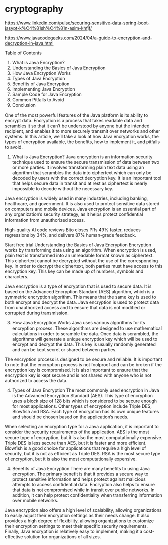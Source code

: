 # cryptography

https://www.linkedin.com/pulse/securing-sensitive-data-spring-boot-jasypt-k%C4%81sh%C4%81n-asim-khfjf/

https://www.javacodegeeks.com/2024/04/a-guide-to-encryption-and-decryption-in-java.html


Table of Contents
1) What is Java Encryption?
2) Understanding the Basics of Java Encryption
3) How Java Encryption Works
4) Types of Java Encryption
5) Benefits of Java Encryption
6) Implementing Java Encryption
7) Sample Code for Java Encryption
8) Common Pitfalls to Avoid
9) Conclusion


One of the most powerful features of the Java platform is its ability to encrypt data. Encryption is a process that takes readable data and scrambles it so that it can’t be understood by anyone but the intended recipient, and enables it to more securely transmit over networks and other systems. In this article, we’ll take a look at how Java encryption works, the types of encryption available, the benefits, how to implement it, and pitfalls to avoid.

1) What is Java Encryption?
Java encryption is an information security technique used to ensure the secure transmission of data between two or more parties. It involves transforming plain text data using an algorithm that scrambles the data into ciphertext which can only be decoded by users with the correct decryption key. It is an important tool that helps secure data in transit and at rest as ciphertext is nearly impossible to decode without the necessary key.

Java encryption is widely used in many industries, including banking, healthcare, and government. It is also used to protect sensitive data stored on computers and mobile devices. Java encryption is an essential part of any organization’s security strategy, as it helps protect confidential information from unauthorized access.

High-quality AI code reviews
Bito closes PRs 49% faster, reduces regressions by 34%, and delivers 87% human-grade feedback.

Start free trial
Understanding the Basics of Java Encryption
Encryption works by transforming data using an algorithm. When encryption is used, plain text is transformed into an unreadable format known as ciphertext. This ciphertext cannot be decrypted without the use of the corresponding key. In order to decrypt the ciphertext, both parties must have access to this encryption key. This key can be made up of numbers, symbols and characters.

Java encryption is a type of encryption that is used to secure data. It is based on the Advanced Encryption Standard (AES) algorithm, which is a symmetric encryption algorithm. This means that the same key is used to both encrypt and decrypt the data. Java encryption is used to protect data from unauthorized access and to ensure that data is not modified or corrupted during transmission.

3) How Java Encryption Works
Java uses various algorithms for its encryption process. These algorithms are designed to use mathematical calculations in order to scramble the data. Once data is scrambled, the algorithms will generate a unique encryption key which will be used to encrypt and decrypt the data. This key is usually randomly generated and can be kept secret or shared between parties.

The encryption process is designed to be secure and reliable. It is important to note that the encryption process is not foolproof and can be broken if the encryption key is compromised. It is also important to ensure that the encryption key is kept secure and is not shared with anyone who is not authorized to access the data.

4) Types of Java Encryption
The most commonly used encryption in Java is the Advanced Encryption Standard (AES). This type of encryption uses a block size of 128 bits which is considered to be secure enough for most applications. Other types of encryption include Triple DES, Blowfish and RSA. Each type of encryption has its own unique features and should be chosen based on the application’s needs.

When selecting an encryption type for a Java application, it is important to consider the security requirements of the application. AES is the most secure type of encryption, but it is also the most computationally expensive. Triple DES is less secure than AES, but it is faster and more efficient. Blowfish is a good choice for applications that require a high level of security, but it is not as efficient as Triple DES. RSA is the most secure type of encryption, but it is also the most computationally expensive.

4) Benefits of Java Encryption
There are many benefits to using Java encryption. The primary benefit is that it provides a secure way to protect sensitive information and helps protect against malicious attempts to access confidential data. Encryption also helps to ensure that data is not compromised while in transit over public networks. In addition, it can help protect confidentiality when transferring information over mobile networks.

Java encryption also offers a high level of scalability, allowing organizations to easily adjust their encryption settings as their needs change. It also provides a high degree of flexibility, allowing organizations to customize their encryption settings to meet their specific security requirements. Finally, Java encryption is relatively easy to implement, making it a cost-effective solution for organizations of all sizes.



